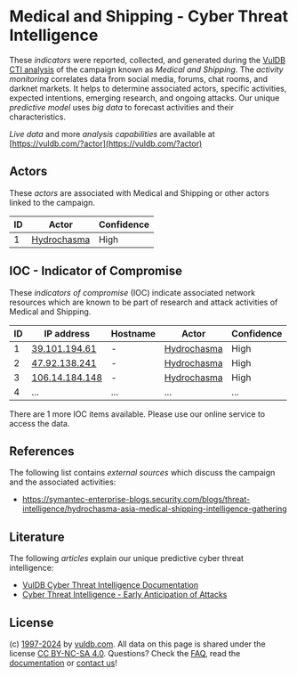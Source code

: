 # Medical and Shipping - Cyber Threat Intelligence

These _indicators_ were reported, collected, and generated during the [VulDB CTI analysis](https://vuldb.com/?kb.cti) of the campaign known as _Medical and Shipping_. The _activity monitoring_ correlates data from social media, forums, chat rooms, and darknet markets. It helps to determine associated actors, specific activities, expected intentions, emerging research, and ongoing attacks. Our unique _predictive model_ uses _big data_ to forecast activities and their characteristics.

_Live data_ and more _analysis capabilities_ are available at [https://vuldb.com/?actor](https://vuldb.com/?actor)

## Actors

These _actors_ are associated with Medical and Shipping or other actors linked to the campaign.

ID | Actor | Confidence
-- | ----- | ----------
1 | [Hydrochasma](https://vuldb.com/?actor.hydrochasma) | High

## IOC - Indicator of Compromise

These _indicators of compromise_ (IOC) indicate associated network resources which are known to be part of research and attack activities of Medical and Shipping.

ID | IP address | Hostname | Actor | Confidence
-- | ---------- | -------- | ----- | ----------
1 | [39.101.194.61](https://vuldb.com/?ip.39.101.194.61) | - | [Hydrochasma](https://vuldb.com/?actor.hydrochasma) | High
2 | [47.92.138.241](https://vuldb.com/?ip.47.92.138.241) | - | [Hydrochasma](https://vuldb.com/?actor.hydrochasma) | High
3 | [106.14.184.148](https://vuldb.com/?ip.106.14.184.148) | - | [Hydrochasma](https://vuldb.com/?actor.hydrochasma) | High
4 | ... | ... | ... | ...

There are 1 more IOC items available. Please use our online service to access the data.

## References

The following list contains _external sources_ which discuss the campaign and the associated activities:

* https://symantec-enterprise-blogs.security.com/blogs/threat-intelligence/hydrochasma-asia-medical-shipping-intelligence-gathering

## Literature

The following _articles_ explain our unique predictive cyber threat intelligence:

* [VulDB Cyber Threat Intelligence Documentation](https://vuldb.com/?kb.cti)
* [Cyber Threat Intelligence - Early Anticipation of Attacks](https://www.scip.ch/en/?labs.20201022)

## License

(c) [1997-2024](https://vuldb.com/?kb.changelog) by [vuldb.com](https://vuldb.com/?kb.about). All data on this page is shared under the license [CC BY-NC-SA 4.0](https://creativecommons.org/licenses/by-nc-sa/4.0/). Questions? Check the [FAQ](https://vuldb.com/?kb.faq), read the [documentation](https://vuldb.com/?kb) or [contact us](https://vuldb.com/?contact)!
